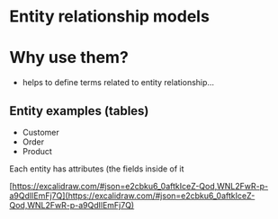 # Entity relationship models

# Why use them?

- helps to define terms related to entity relationship…

## Entity examples (tables)

- Customer
- Order
- Product

Each entity has attributes (the fields inside of it

[https://excalidraw.com/#json=e2cbku6_0aftkIceZ-Qod,WNL2FwR-p-a9QdIlEmFj7Q](https://excalidraw.com/#json=e2cbku6_0aftkIceZ-Qod,WNL2FwR-p-a9QdIlEmFj7Q)